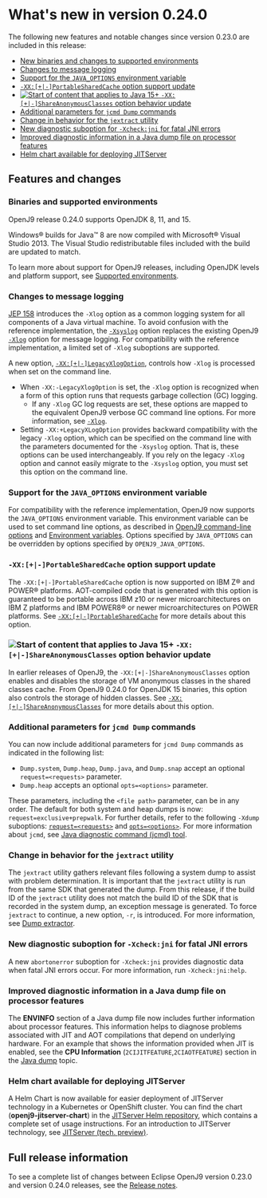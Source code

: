 <!--
* Copyright (c) 2017, 2021 IBM Corp. and others
*
* This program and the accompanying materials are made
* available under the terms of the Eclipse Public License 2.0
* which accompanies this distribution and is available at
* https://www.eclipse.org/legal/epl-2.0/ or the Apache
* License, Version 2.0 which accompanies this distribution and
* is available at https://www.apache.org/licenses/LICENSE-2.0.
*
* This Source Code may also be made available under the
* following Secondary Licenses when the conditions for such
* availability set forth in the Eclipse Public License, v. 2.0
* are satisfied: GNU General Public License, version 2 with
* the GNU Classpath Exception [1] and GNU General Public
* License, version 2 with the OpenJDK Assembly Exception [2].
*
* [1] https://www.gnu.org/software/classpath/license.html
* [2] http://openjdk.java.net/legal/assembly-exception.html
*
* SPDX-License-Identifier: EPL-2.0 OR Apache-2.0 OR GPL-2.0 WITH
* Classpath-exception-2.0 OR LicenseRef-GPL-2.0 WITH Assembly-exception
-->

# What's new in version 0.24.0

The following new features and notable changes since version 0.23.0 are included in this release:

- [New binaries and changes to supported environments](#binaries-and-supported-environments)
- [Changes to message logging](#changes-to-message-logging)
- [Support for the `JAVA_OPTIONS` environment variable](#support-for-the-java_options-environment-variable)
- [`-XX:[+|-]PortableSharedCache` option support update](#-xx-portablesharedcache-option-support-update)
- [![Start of content that applies to Java 15+](cr/java15plus.png) `-XX:[+|-]ShareAnonymousClasses` option behavior update](#-xx-shareanonymousclasses-option-behavior-update)
- [Additional parameters for `jcmd Dump` commands](#additional-parameters-for-jcmd-dump-commands)
- [Change in behavior for the `jextract` utility](#change-in-behavior-for-the-jextract-utility)
- [New diagnostic suboption for `-Xcheck:jni` for fatal JNI errors](#new-diagnostic-suboption-for-xcheckjni-for-fatal-jni-errors)
- [Improved diagnostic information in a Java dump file on processor features](#improved-diagnostic-information-in-a-java-dump-file-on-processor-features)
- [Helm chart available for deploying JITServer](#helm-chart-available-for-deploying-jitserver)


## Features and changes

### Binaries and supported environments

OpenJ9 release 0.24.0 supports OpenJDK 8, 11, and 15.

Windows&reg; builds for Java&trade; 8 are now compiled with Microsoft&reg; Visual Studio 2013. The Visual Studio redistributable files included with the build are updated to match.

To learn more about support for OpenJ9 releases, including OpenJDK levels and platform support, see [Supported environments](openj9_support.md).


### Changes to message logging

[JEP 158](https://openjdk.java.net/jeps/158) introduces the `-Xlog` option as a common logging system for all components of a Java virtual machine. To avoid confusion with the reference implementation, the [`-Xsyslog`](xsyslog.md) option replaces the existing OpenJ9 [`-Xlog`](xlog.md) option for message logging. For compatibility with the reference implementation, a limited set of `-Xlog` suboptions are supported.

A new option, [`-XX:[+|-]LegacyXlogOption`](xxlegacyxlogoption.md), controls how `-Xlog` is processed when set on the command line.

- When `-XX:-LegacyXlogOption` is set, the `-Xlog` option is recognized when a form of this option  runs that requests garbage collection (GC) logging.
    - If any `-Xlog` GC log requests are set, these options are mapped to the equivalent OpenJ9 verbose GC command line options. For more information, see [`-Xlog`](xlog.md).
- Setting `-XX:+LegacyXLogOption` provides backward compatibility with the legacy `-Xlog` option, which can be specified on the command line with the parameters documented for the `-Xsyslog` option. That is, these options can be used interchangeably. If you rely on the legacy `-Xlog` option and cannot easily migrate to the `-Xsyslog` option, you must set this option on the command line.


### Support for the `JAVA_OPTIONS` environment variable

For compatibility with the reference implementation, OpenJ9 now supports the `JAVA_OPTIONS` environment variable. This environment variable  can be used to set command line options, as described in [OpenJ9 command-line options](cmdline_specifying.md) and [Environment variables](env_var.md). Options specified by `JAVA_OPTIONS` can be overridden by options specified by `OPENJ9_JAVA_OPTIONS`.


### `-XX:[+|-]PortableSharedCache` option support update

The `-XX:[+|-]PortableSharedCache` option is now supported on IBM Z&reg; and POWER&reg; platforms. AOT-compiled code that is generated with this option is guaranteed to be portable across IBM z10 or newer microarchitectures on IBM Z platforms and IBM POWER8&reg; or newer microarchitectures on POWER platforms. See [`-XX:[+|-]PortableSharedCache`](xxportablesharedcache.md) for more details about this option.


### ![Start of content that applies to Java 15+](cr/java15plus.png) `-XX:[+|-]ShareAnonymousClasses` option behavior update

In earlier releases of OpenJ9, the `-XX:[+|-]ShareAnonymousClasses` option enables and disables the storage of VM anonymous classes in the shared classes cache. From OpenJ9 0.24.0 for OpenJDK 15 binaries, this option also controls the storage of hidden classes. See [`-XX:[+|-]ShareAnonymousClasses`](xxshareanonymousclasses.md) for more details about this option.


### Additional parameters for `jcmd Dump` commands

You can now include additional parameters for `jcmd Dump` commands as indicated in the following list:

- `Dump.system`, `Dump.heap`, `Dump.java`, and `Dump.snap` accept an optional `request=<requests>` parameter.
- `Dump.heap` accepts an optional `opts=<options>` parameter.

These parameters, including the `<file path>` parameter, can be in any order. The default for both system and heap dumps is now: `request=exclusive+prepwalk`. For further details, refer to the following `-Xdump` suboptions: [`request=<requests>`](xdump.md#requestltrequestsgt) and [`opts=<options>`](xdump.md#optsltoptionsgt). For more information about `jcmd`, see [Java diagnostic command (jcmd) tool](tool_jcmd.md).


### Change in behavior for the `jextract` utility

The `jextract` utility gathers relevant files following a system dump to assist with problem determination. It is important that the `jextract` utility is run from the same SDK that generated the dump. From this release, if the build ID of the `jextract` utility does not match the build ID of the SDK that is recorded in the system dump, an exception message is generated. To force `jextract` to continue, a new option, `-r`, is introduced. For more information, see [Dump extractor](tool_jextract.md).


### New diagnostic suboption for `-Xcheck:jni` for fatal JNI errors

A new `abortonerror` suboption for `-Xcheck:jni` provides diagnostic data when fatal JNI errors occur. For more information, run `-Xcheck:jni:help`.


### Improved diagnostic information in a Java dump file on processor features

The **ENVINFO** section of a Java dump file now includes further information about processor features. This information helps to diagnose problems associated with JIT and AOT compilations that depend on underlying hardware. For an example that shows the information provided when JIT is enabled, see the **CPU Information** (`2CIJITFEATURE`,`2CIAOTFEATURE`) section in the [Java dump](dump_javadump.md#envinfo) topic.

### Helm chart available for deploying JITServer

A Helm Chart is now available for easier deployment of JITServer technology in a Kubernetes or OpenShift cluster. You can find the chart (**openj9-jitserver-chart**) in the [JITServer Helm repository](https://github.com/eclipse-openj9/openj9-utils/tree/master/helm-chart/openj9-jitserver-chart), which contains a complete set of usage instructions. For an introduction to JITServer technology, see [JITServer (tech. preview)](jitserver.md).

## Full release information

To see a complete list of changes between Eclipse OpenJ9 version 0.23.0 and version 0.24.0 releases, see the [Release notes](https://github.com/eclipse-openj9/openj9/blob/master/doc/release-notes/0.24/0.24.md).

<!-- ==== END OF TOPIC ==== version0.24.md ==== -->

